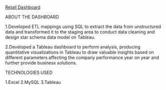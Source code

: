 [Retail Dashboard](https://prod-uk-a.online.tableau.com/t/hft/views/PriceDashboard1/Dashboard1)


ABOUT THE DASHBOARD

1.Developed ETL mappings using SQL to extract the data from unstructured data and transformed it to the staging area to conduct data cleaning and design star schema data model on Tableau.

2.Developed a Tableau dashboard to perform analysis, producing quantitative visualizations in Tableau to draw valuable insights based on different parameters affecting the company performance year on year and further provide business solutions.

TECHNOLOGIES USED

1.Excel
2.MySQL
3.Tableau
